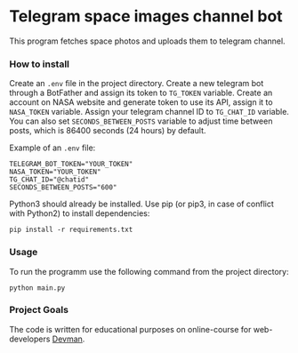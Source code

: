 # Telegram space images channel bot

This program fetches space photos and uploads them to telegram channel.

### How to install

Create an `.env` file in the project directory. Create a new telegram bot through a BotFather and assign its token to `TG_TOKEN` variable. Create an account on NASA website and generate token to use its API, assign it to `NASA_TOKEN` variable. Assign your telegram channel ID to `TG_CHAT_ID` variable. You can also set `SECONDS_BETWEEN_POSTS` variable to adjust time between posts, which is 86400 seconds (24 hours) by default.

Example of an `.env` file:

```
TELEGRAM_BOT_TOKEN="YOUR_TOKEN"
NASA_TOKEN="YOUR_TOKEN"
TG_CHAT_ID="@chatid"
SECONDS_BETWEEN_POSTS="600"
```

Python3 should already be installed. Use pip (or pip3, in case of conflict with Python2) to install dependencies:
```
pip install -r requirements.txt
```

### Usage

To run the programm use the following command from the project directory:
```
python main.py
```

### Project Goals

The code is written for educational purposes on online-course for web-developers [Devman](https://dvmn.org).
